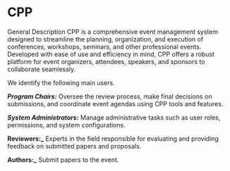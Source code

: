 # CPP
General Description
CPP is a comprehensive event management system designed to streamline the planning, organization, and execution of conferences, workshops, seminars, and other professional events. Developed with ease of use and efficiency in mind, CPP offers a robust platform for event organizers, attendees, speakers, and sponsors to collaborate seamlessly.

We identify the following main users.

**_Program Chairs:_** Oversee the review process, make final decisions on submissions, and coordinate event agendas using CPP tools and features.

**_System Administrators:_** Manage administrative tasks such as user roles, permissions, and system configurations.

**Reviewers:_** Experts in the field responsible for evaluating and providing feedback on submitted papers and proposals.

**Authors:_** Submit papers to the event. 
